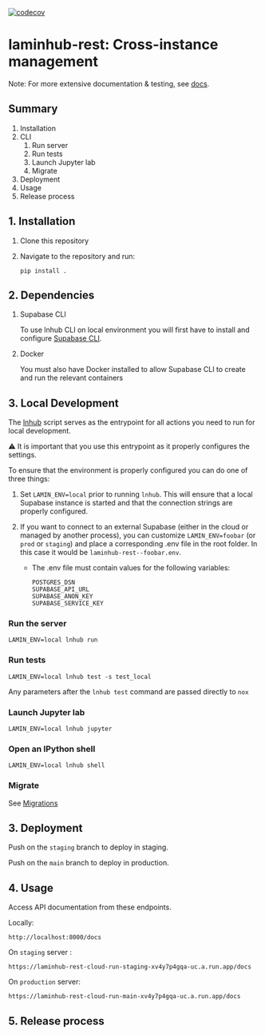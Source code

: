 [![codecov](https://codecov.io/gh/laminlabs/laminhub-rest/branch/main/graph/badge.svg?token=VKMRJ7OWR3)](https://codecov.io/gh/laminlabs/laminhub-rest)

# laminhub-rest: Cross-instance management

Note: For more extensive documentation & testing, see [docs](docs).

## Summary

1. Installation
2. CLI
   1. Run server
   2. Run tests
   3. Launch Jupyter lab
   4. Migrate
3. Deployment
4. Usage
5. Release process

## 1. Installation

1. Clone this repository
2. Navigate to the repository and run:

   ```
   pip install .
   ```

## 2. Dependencies

1. Supabase CLI

   To use lnhub CLI on local environment you will first have to install and configure [Supabase CLI](https://supabase.com/docs/guides/cli).

2. Docker

   You must also have Docker installed to allow
   Supabase CLI to create and run the relevant containers

## 3. Local Development

The [lnhub](laminhub_rest/__main__.py) script serves as the entrypoint for all actions you need to run for local development.

:warning: It is important that you use this entrypoint as it properly configures the settings.

To ensure that the environment is properly configured you can do one of three things:

1. Set `LAMIN_ENV=local` prior to running `lnhub`. This will ensure that a local Supabase instance is started and that the connection strings are properly configured.
2. If you want to connect to an external Supabase (either in the cloud or managed by another process), you can customize `LAMIN_ENV=foobar` (or `prod` or `staging`) and place a corresponding .env file in the root folder. In this case it would be `laminhub-rest--foobar.env`.

   - The .env file must contain values for the following variables:

     ```
     POSTGRES_DSN
     SUPABASE_API_URL
     SUPABASE_ANON_KEY
     SUPABASE_SERVICE_KEY
     ```

### Run the server

```
LAMIN_ENV=local lnhub run
```

### Run tests

```
LAMIN_ENV=local lnhub test -s test_local
```

Any parameters after the `lnhub test` command are passed directly to `nox`

### Launch Jupyter lab

```
LAMIN_ENV=local lnhub jupyter
```

### Open an IPython shell

```
LAMIN_ENV=local lnhub shell
```

### Migrate

See [Migrations](docs/migrations.md)

## 3. Deployment

Push on the `staging` branch to deploy in staging.

Push on the `main` branch to deploy in production.

## 4. Usage

Access API documentation from these endpoints.

Locally:

```
http://localhost:8000/docs
```

On `staging` server :

```
https://laminhub-rest-cloud-run-staging-xv4y7p4gqa-uc.a.run.app/docs
```

On `production` server:

```
https://laminhub-rest-cloud-run-main-xv4y7p4gqa-uc.a.run.app/docs
```

## 5. Release process
